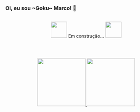 ### Oi, eu sou ~Goku~ Marco! 👋

<br>

<div align="center">
      <img height="50" src="https://i.kym-cdn.com/photos/images/newsfeed/000/923/084/055"/>
      Em construção...
      <img height="50" src="https://i.kym-cdn.com/photos/images/newsfeed/000/923/084/055"/>
</div>

<br><br>

<div align="center">
  <a href="https://github.com/marcotbandrade">
  
  <img height="150" src="https://github-readme-stats.vercel.app/api?username=marcotbandrade&show_icons=true&theme=transparent&card_width=300&include_all_commits=true&count_private=true"/>
  
  <img height="150" src="https://github-readme-stats.vercel.app/api/top-langs/?username=marcotbandrade&layout=default&langs_count=5&theme=transparent&card_width=300"/>
</div>
